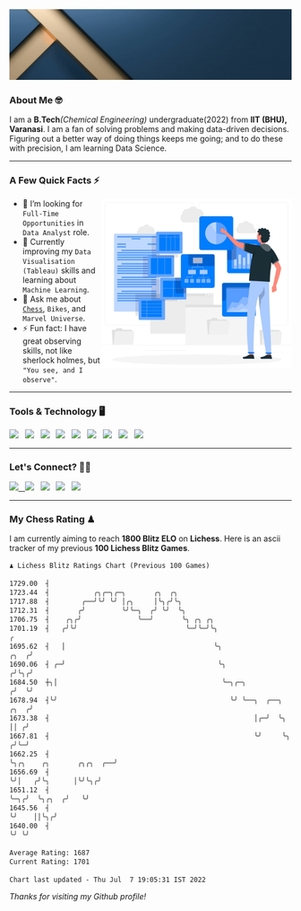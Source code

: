   <img src= "https://github.com/Laxman-Lakhan/Laxman-Lakhan/blob/master/Assets/Header.gif">

### About Me 🤓

I am a **B.Tech**_(Chemical Engineering)_ undergraduate(2022) from **IIT (BHU), Varanasi**. I am a fan of solving problems and making data-driven decisions. Figuring out a better way of doing things keeps me going; and to do these with precision, I am learning Data Science.

---

### A Few Quick Facts ⚡️
<img align="right" alt="Coding" width="340" src="https://github.com/Laxman-Lakhan/Laxman-Lakhan/blob/master/Assets/Data_Vector.jpg">   

- 🤝 I’m looking for `Full-Time Opportunities` in `Data Analyst` role.
- 📖 Currently improving my `Data Visualisation (Tableau)` skills and learning about `Machine Learning`.
- 💬 Ask me about [`Chess`](https://lichess.org/@/YourKingIsInDanger), `Bikes`, and `Marvel Universe`.
- ⚡️ Fun fact: I have great observing skills, not like sherlock holmes, but `"You see, and I observe"`.

---
### Tools & Technology 🖥

<img src="https://img.shields.io/badge/Python-white?logo=Python&logoColor=ColorName&style=ShieldStyle" /> &nbsp;
<img src="https://img.shields.io/badge/MySQL-white?logo=MySQL&logoColor=ColorName&style=ShieldStyle" /> &nbsp;
<img src="https://img.shields.io/badge/Tableau-white?logo=Tableau&logoColor=ColorName&style=ShieldStyle" /> &nbsp;
<img src="https://img.shields.io/badge/Advance Excel-white?logo=Microsoft+Excel&logoColor=196F3D&style=ShieldStyle" /> &nbsp;
<img src="https://img.shields.io/badge/Google Analytics-white?logo=Google+Analytics&logoColor=ColorName&style=ShieldStyle" /> &nbsp;
<img src="https://img.shields.io/badge/Jupyter-white?logo=Jupyter&logoColor=ColorName&style=ShieldStyle" /> &nbsp;
<img src="https://img.shields.io/badge/pandas-white?logo=Pandas&logoColor=000080&style=ShieldStyle" /> &nbsp;
<img src="https://img.shields.io/badge/numpy-white?logo=Numpy&logoColor=85C1E9&style=ShieldStyle" /> &nbsp;
<img src="https://img.shields.io/badge/scikit learn-white?logo=Scikit+Learn&logoColor=ColorName&style=ShieldStyle" /> &nbsp;



---

### Let's Connect? 🫳🏻

<a href="mailto:laxmansingh.lakhan@gmail.com"> <img src="https://img.icons8.com/fluent/48/000000/gmail.png" width="3.5%"/> &nbsp;
[<img src="https://img.icons8.com/color/48/000000/linkedin.png" width="3.5%"/>](https://www.linkedin.com/in/laxman-lakhan/)  &nbsp;
[<img src="https://img.icons8.com/fluent/48/000000/facebook-new.png" width="3.5%"/>](https://www.facebook.com/s.laxmanlakhan/)  &nbsp;
[<img src="https://img.icons8.com/fluent/48/000000/instagram-new.png" width="3.5%"/>](https://www.instagram.com/laxman.lakhan/)  &nbsp;
[<img src="https://img.icons8.com/color/48/000000/twitter.png" width="3.5%"/>](https://twitter.com/laxman__lakhan)  &nbsp;

 ---
  
### My Chess Rating ♟
  
I am currently aiming to reach **1800 Blitz ELO** on **Lichess**. Here is an ascii tracker of my previous **100 Lichess Blitz Games**.

  ```
  ♟︎ 𝙻𝚒𝚌𝚑𝚎𝚜𝚜 𝙱𝚕𝚒𝚝𝚣 𝚁𝚊𝚝𝚒𝚗𝚐𝚜 𝙲𝚑𝚊𝚛𝚝 (𝙿𝚛𝚎𝚟𝚒𝚘𝚞𝚜 𝟷00 𝙶𝚊𝚖𝚎𝚜)
  
 1729.00  ┤
 1723.44  ┤           ╭╮╭─╮╭─╮       ╭╮  ╭╮
 1717.88  ┤        ╭──╯╰╯ ╰╯ │╭╮     │╰╮╭╯╰╮
 1712.31  ┤       ╭╯         ╰╯╰─╮  ╭╯ ╰╯  ╰╮
 1706.75  ┤    ╭╮╭╯              ╰──╯       ╰╮ ╭╮ ╭╮
 1701.19  ┤   ╭╯╰╯                           ╰─╯╰─╯╰╮                                                        ╭
 1695.62  ┤   │                                     ╰╮                                                  ╭╮  ╭╯
 1690.06  ┤ ╭─╯                                      ╰╮                                                ╭╯╰╮╭╯
 1684.50  ┼╮│                                         ╰─╮╭─╮                                          ╭╯  ╰╯
 1678.94  ┤╰╯                                           ╰╯ ╰──╮  ╭──╮                            ╭╮  ╭╯
 1673.38  ┤                                                   │╭─╯  ╰╮                           ││ ╭╯
 1667.81  ┤                                                   ╰╯     ╰╮                         ╭╯╰─╯
 1662.25  ┤                                                           ╰╮╭╮    ╭╮       ╭╮╭╮  ╭──╯
 1656.69  ┤                                                            ╰╯│   ╭╯╰╮      │╰╯╰╮╭╯
 1651.12  ┤                                                              ╰─╮╭╯  ╰╮╭╮  ╭╯   ╰╯
 1645.56  ┤                                                                ╰╯    ││╰╮╭╯
 1640.00  ┤                                                                      ╰╯ ╰╯ 

Average Rating: 1687
Current Rating: 1701

Chart last updated - Thu Jul  7 19:05:31 IST 2022  
  ```
  
  
*Thanks for visiting my Github profile!*
